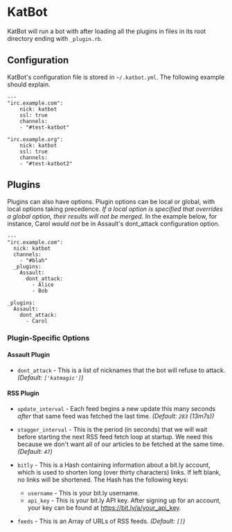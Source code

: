 KatBot
======

KatBot will run a bot with after loading all the plugins in files in its root
directory ending with `_plugin.rb`.

Configuration
-------------

KatBot's configuration file is stored in `~/.katbot.yml`. The following example
should explain.

	---
	"irc.example.com":
		nick: katbot
		ssl: true
		channels:
		- "#test-katbot"

	"irc.example.org":
		nick: katbot
		ssl: true
		channels:
		- "#test-katbot2"

Plugins
-------

Plugins can also have options. Plugin options can be local or global, with local
options taking precedence. *If a local option is specified that overrides a
global option, their results will not be merged.* In the example below, for
instance, Carol *would not* be in Assault's dont_attack configuration option.

	---
	"irc.example.com":
	  nick: katbot
	  channels:
	    - "#blah"
	  _plugins:
	    Assault:
	      dont_attack:
	        - Alice
	        - Bob

	_plugins:
	  Assault:
	    dont_attack:
	      - Carol

### Plugin-Specific Options ###

#### Assault Plugin ####

- `dont_attack` - This is a list of nicknames that the bot will refuse to
attack. _(Default: `['katmagic']`)_

#### RSS Plugin ####

- `update_interval` - Each feed begins a new update this many seconds _after_
that same feed was fetched the last time. _(Default: `283` (13m7s))_

- `stagger_interval` - This is the period (in seconds) that we will wait before starting the next RSS feed fetch loop at startup. We need this because we don't
want all of our articles to be fetched at the same time. _(Default: `47`)_

- `bitly` - This is a Hash containing information about a bit.ly account, which
is used to shorten long (over thirty characters) links. If left blank, no links
will be shortened. The Hash has the following keys:
	- `username` - This is your bit.ly username.
	- `api_key` - This is your bit.ly API key. After signing up for an account,
	your key can be found at <https://bit.ly/a/your_api_key>.

- `feeds` - This is an Array of URLs of RSS feeds. _(Default: `[]`)_
